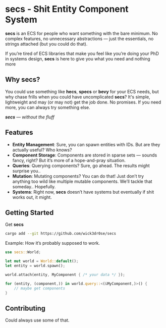 # secs - Shit Entity Component System
**secs** is an ECS for people who want something with the bare minimum. No complex features, no unnecessary abstractions — just the essentials, no strings attached (but you could do that).

If you’re tired of ECS libraries that make you feel like you’re doing your PhD in systems design, **secs** is here to give you what you need and nothing more

## Why secs?
You could use something like **hecs**, **specs** or **bevy** for your ECS needs, but why chase frills when you could have uncomplicated **secs**? It's simple, lightweight and may (or may not) get the job done. No promises. If you need more, you can always try something else.

***secs** — without the fluff*

## Features
- **Entity Management**: Sure, you can spawn entities with IDs. But are they actually useful? Who knows?
- **Component Storage**: Components are stored in sparse sets — sounds fancy, right? But it’s more of a hope-and-pray situation.
- **Queries**: Querying components? Sure, go ahead. The results might surprise you..
- **Mutation**: Mutating components? You can do that! Just don’t try anything too wild like multiple mutable components. We’ll tackle that someday.. Hopefully.
- **Systems**: Right now, **secs** doesn’t have systems but eventually if shit works out, it might.

## Getting Started
Get **secs**

```bash
cargo add --git https://github.com/wick3dr0se/secs
```

Example: How it’s probably supposed to work.
```rust
use secs::World;

let mut world = World::default();
let entity = world.spawn();

world.attach(entity, MyComponent { /* your data */ });

for (entity, (component,)) in world.query::<(&MyComponent,)>() {
    // maybe get components
}
```

## Contributing
Could always use some of that.